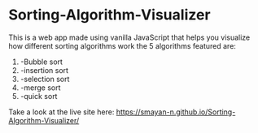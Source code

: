 # Sorting-Algorithm-Visualizer
This is a web app made using vanilla JavaScript that helps you visualize how different sorting algorithms work
the 5 algorithms featured are:
  1. -Bubble sort
  2. -insertion sort
  3. -selection sort
  4. -merge sort
  5. -quick sort

Take a look at the live site here: https://smayan-n.github.io/Sorting-Algorithm-Visualizer/
